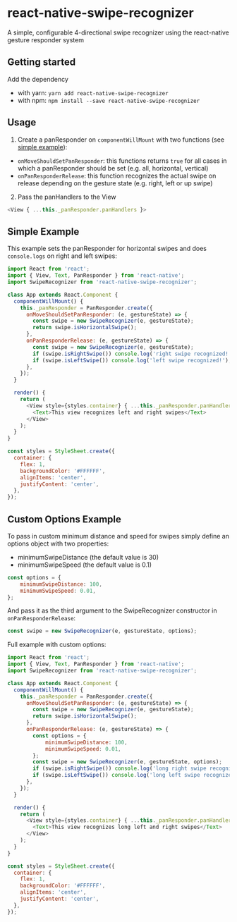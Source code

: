 # react-native-swipe-recognizer

A simple, configurable 4-directional swipe recognizer using the react-native gesture responder system

## Getting started

Add the dependency
- with yarn: `yarn add react-native-swipe-recognizer`
- with npm: `npm install --save react-native-swipe-recognizer`

## Usage

1. Create a panResponder on `componentWillMount` with two functions (see [simple example](#simple-example)):
- `onMoveShouldSetPanResponder`: this functions returns `true` for all cases in which a panResponder should be set (e.g. all, horizontal, vertical)
- `onPanResponderRelease`: this function recognizes the actual swipe on release depending on the gesture state (e.g. right, left or up swipe)

2. Pass the panHandlers to the View

```JavaScript
<View { ...this._panResponder.panHandlers }>
```

## Simple Example

This example sets the panResponder for horizontal swipes and does `console.logs` on right and left swipes:

```JavaScript
import React from 'react';
import { View, Text, PanResponder } from 'react-native';
import SwipeRecognizer from 'react-native-swipe-recognizer';

class App extends React.Component {
  componentWillMount() {
    this._panResponder = PanResponder.create({
      onMoveShouldSetPanResponder: (e, gestureState) => {
        const swipe = new SwipeRecognizer(e, gestureState);
        return swipe.isHorizontalSwipe();
      },
      onPanResponderRelease: (e, gestureState) => {
        const swipe = new SwipeRecognizer(e, gestureState);
        if (swipe.isRightSwipe()) console.log('right swipe recognized!');
        if (swipe.isLeftSwipe()) console.log('left swipe recognized!');
      },
    });
  }

  render() {
    return (
      <View style={styles.container} { ...this._panResponder.panHandlers }>
        <Text>This view recognizes left and right swipes</Text>
      </View>
    );
  }
}

const styles = StyleSheet.create({
  container: {
    flex: 1,
    backgroundColor: '#FFFFFF',
    alignItems: 'center',
    justifyContent: 'center',
  },
});
```

## Custom Options Example

To pass in custom minimum distance and speed for swipes simply define an options object with two properties:
- minimumSwipeDistance (the default value is 30)
- minimumSwipeSpeed (the default value is 0.1)

```JavaScript
const options = {
    minimumSwipeDistance: 100,
    minimumSwipeSpeed: 0.01,
};
```

And pass it as the third argument to the SwipeRecognizer constructor in `onPanResponderRelease`:
```JavaScript
const swipe = new SwipeRecognizer(e, gestureState, options);
```

Full example with custom options:

```JavaScript
import React from 'react';
import { View, Text, PanResponder } from 'react-native';
import SwipeRecognizer from 'react-native-swipe-recognizer';

class App extends React.Component {
  componentWillMount() {
    this._panResponder = PanResponder.create({
      onMoveShouldSetPanResponder: (e, gestureState) => {
        const swipe = new SwipeRecognizer(e, gestureState);
        return swipe.isHorizontalSwipe();
      },
      onPanResponderRelease: (e, gestureState) => {
        const options = {
            minimumSwipeDistance: 100,
            minimumSwipeSpeed: 0.01,
        };
        const swipe = new SwipeRecognizer(e, gestureState, options);
        if (swipe.isRightSwipe()) console.log('long right swipe recognized!');
        if (swipe.isLeftSwipe()) console.log('long left swipe recognized!');
      },
    });
  }

  render() {
    return (
      <View style={styles.container} { ...this._panResponder.panHandlers }>
        <Text>This view recognizes long left and right swipes</Text>
      </View>
    );
  }
}

const styles = StyleSheet.create({
  container: {
    flex: 1,
    backgroundColor: '#FFFFFF',
    alignItems: 'center',
    justifyContent: 'center',
  },
});
```
